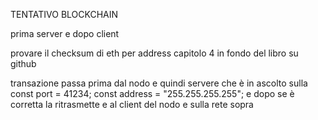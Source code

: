 TENTATIVO BLOCKCHAIN

prima server e dopo client

provare il checksum di eth per address capitolo 4 in fondo del libro su github

transazione passa prima dal nodo e quindi servere che è in ascolto sulla const port = 41234;
const address = "255.255.255.255";
e dopo se è corretta la ritrasmette e al client del nodo e sulla rete sopra
